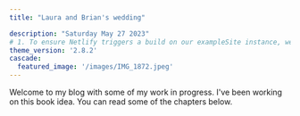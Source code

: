 ```yaml
---
title: "Laura and Brian's wedding"

description: "Saturday May 27 2023"
# 1. To ensure Netlify triggers a build on our exampleSite instance, we need to change a file in the exampleSite directory.
theme_version: '2.8.2'
cascade:
  featured_image: '/images/IMG_1872.jpeg'
---
```

Welcome to my blog with some of my work in progress. I've been working on this book idea. You can read some of the chapters below.
